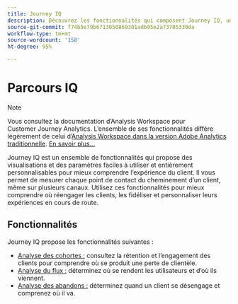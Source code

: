 ```yaml
---
title: Journey IQ
description: Découvrez les fonctionnalités qui composent Journey IQ, un ensemble de fonctionnalités faisant partie d’Adobe Analytics.
source-git-commit: f74b5e79b6713050869301adb95e2a73705330da
workflow-type: tm+mt
source-wordcount: '158'
ht-degree: 95%

---
```



# Parcours IQ

>[!NOTE]
>
>Vous consultez la documentation d’Analysis Workspace pour Customer Journey Analytics. L’ensemble de ses fonctionnalités diffère légèrement de celui d’[Analysis Workspace dans la version Adobe Analytics traditionnelle](https://experienceleague.adobe.com/docs/analytics/analyze/analysis-workspace/home.html). [En savoir plus...](/help/getting-started/cja-aa.md)

Journey IQ est un ensemble de fonctionnalités qui propose des visualisations et des paramètres faciles à utiliser et entièrement personnalisables pour mieux comprendre l’expérience du client. Il vous permet de mesurer chaque point de contact du cheminement d’un client, même sur plusieurs canaux. Utilisez ces fonctionnalités pour mieux comprendre où réengager les clients, les fidéliser et personnaliser leurs expériences en cours de route.

## Fonctionnalités

Journey IQ propose les fonctionnalités suivantes :

* [Analyse des cohortes :](visualizations/cohort-table/cohort-analysis.md) consultez la rétention et l’engagement des clients pour comprendre où se produit une perte de clientèle.
* [Analyse du flux :](visualizations/c-flow/flow.md) déterminez où se rendent les utilisateurs et d’où ils viennent.
* [Analyse des abandons :](visualizations/fallout/fallout-flow.md) déterminez quand un client se désengage et comprenez où il va.

